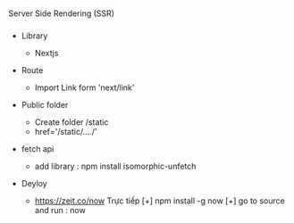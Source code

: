 ###
Server Side Rendering (SSR)
###
- Library
  + Nextjs

- Route
  + Import Link form 'next/link'

- Public folder
  + Create folder /static
  + href='/static/..../'

- fetch api
  + add library : npm install isomorphic-unfetch

- Deyloy
  + https://zeit.co/now
    Trực tiếp
    [+] npm install -g now
    [+] go to source and run : now 